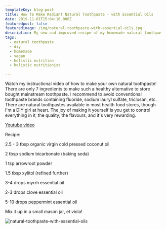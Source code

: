 ```yaml
---
templateKey: blog-post
title: How To Make Radiant Natural Toothpaste - with Essential Oils
date: 2019-11-01T15:04:10.000Z
featuredpost: false
featuredimage: /img/natural-toothpaste-with-essential-oils.jpg
description: My new and improved recipe of my homemade natural toothpaste!
tags:
  - natural toothpaste
  - diy
  - homemade
  - vegan
  - holistic nutrition
  - holistic nutritionist

---
```


Watch my instructional video of how to make your own natural toothpaste! There are only 7 ingredients to make such a healthy alternative to store bought mainstream toothpaste. I recommend to avoid conventional toothpaste brands containing fluoride, sodium lauryl sulfate, triclosan, etc. There are natural toothpastes available in most health food stores, though I'm a DIY girl at heart. The joy of making it yourself is you get to control everything in it, the quality, the flavours, and it's very rewarding. 

[Youtube video](https://www.youtube.com/watch?v=SDV24_RK5Kg)


Recipe: 

2.5 - 3 tbsp organic virgin cold pressed coconut oil 

2 tbsp sodium bicarbonate (baking soda) 

1 tsp arrowroot powder 

1.5 tbsp xylitol (refined further) 

3-4 drops myrrh essential oil 

2-3 drops clove essential oil 

5-10 drops peppermint essential oil  

Mix it up in a small mason jar, et viola!

![natural-toothpaste-with-essential-oils](/img/natural-toothpaste-with-essential-oils.jpg)